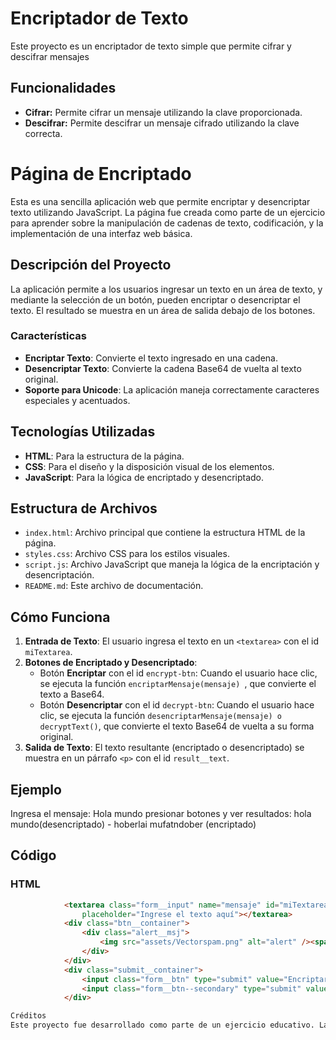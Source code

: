 # Encriptador de Texto

Este proyecto es un encriptador de texto simple que permite cifrar y descifrar mensajes 
## Funcionalidades

* **Cifrar:** Permite cifrar un mensaje utilizando la clave proporcionada.
* **Descifrar:** Permite descifrar un mensaje cifrado utilizando la clave correcta.

# Página de Encriptado

Esta es una sencilla aplicación web que permite encriptar y desencriptar texto utilizando JavaScript. La página fue creada como parte de un ejercicio para aprender sobre la manipulación de cadenas de texto, codificación, y la implementación de una interfaz web básica.

## Descripción del Proyecto

La aplicación permite a los usuarios ingresar un texto en un área de texto, y mediante la selección de un botón, pueden encriptar o desencriptar el texto. El resultado se muestra en un área de salida debajo de los botones.

### Características

- **Encriptar Texto**: Convierte el texto ingresado en una cadena.
- **Desencriptar Texto**: Convierte la cadena Base64 de vuelta al texto original.
- **Soporte para Unicode**: La aplicación maneja correctamente caracteres especiales y acentuados.

## Tecnologías Utilizadas

- **HTML**: Para la estructura de la página.
- **CSS**: Para el diseño y la disposición visual de los elementos.
- **JavaScript**: Para la lógica de encriptado y desencriptado.

## Estructura de Archivos

- `index.html`: Archivo principal que contiene la estructura HTML de la página.
- `styles.css`: Archivo CSS para los estilos visuales.
- `script.js`: Archivo JavaScript que maneja la lógica de la encriptación y desencriptación.
- `README.md`: Este archivo de documentación.

## Cómo Funciona

1. **Entrada de Texto**: El usuario ingresa el texto en un `<textarea>` con el id `miTextarea`.
2. **Botones de Encriptado y Desencriptado**:
   - Botón **Encriptar** con el id `encrypt-btn`: Cuando el usuario hace clic, se ejecuta la función `encriptarMensaje(mensaje) `, que convierte el texto a Base64.
   - Botón **Desencriptar** con el id `decrypt-btn`: Cuando el usuario hace clic, se ejecuta la función `desencriptarMensaje(mensaje) o decryptText()`, que convierte el texto Base64 de vuelta a su forma original.
3. **Salida de Texto**: El texto resultante (encriptado o desencriptado) se muestra en un párrafo `<p>` con el id `result__text`.
## Ejemplo
Ingresa el mensaje: Hola mundo
presionar botones y ver resultados: hola mundo(desencriptado) - hoberlai mufatndober (encriptado)

## Código

### HTML
```html
            <textarea class="form__input" name="mensaje" id="miTextarea" cols="30" rows="10"
                placeholder="Ingrese el texto aquí"></textarea>
            <div class="btn__container">
                <div class="alert__msj">
                    <img src="assets/Vectorspam.png" alt="alert" /><span>solo letras minúsculas y sin acento</span>
                </div>
            </div>
            <div class="submit__container">
                <input class="form__btn" type="submit" value="Encriptar" id="encriptarBtn" />
                <input class="form__btn--secondary" type="submit" value="Desencriptar" id="desencriptarBtn" />
            </div>

Créditos
Este proyecto fue desarrollado como parte de un ejercicio educativo. La página es un placeholder y puede ser reemplazada según la necesidad del proyecto.






